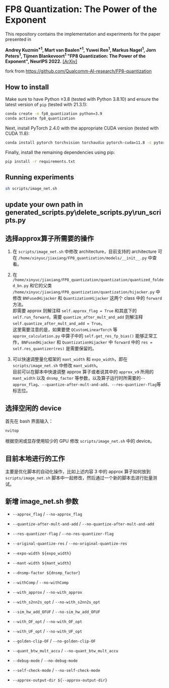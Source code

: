 # FP8 Quantization: The Power of the Exponent
This repository contains the implementation and experiments for the paper presented in

**Andrey Kuzmin<sup>\*1</sup>, Mart van Baalen<sup>\*1</sup>,  Yuwei Ren<sup>1</sup>, 
Markus Nagel<sup>1</sup>, Jorn Peters<sup>1</sup>, Tijmen Blankevoort<sup>1</sup> "FP8 Quantization: The Power of the Exponent", NeurIPS 
2022.** [[ArXiv]](https://arxiv.org/abs/2208.09225)

fork from https://github.com/Qualcomm-AI-research/FP8-quantization



## How to install
Make sure to have Python ≥3.8 (tested with Python 3.8.10) and 
ensure the latest version of `pip` (tested with 21.3.1):
```bash
conda create -n fp8_quantization python=3.9
conda activate fp8_quantization
```

Next, install PyTorch 2.4.0 with the appropriate CUDA version (tested with CUDA 11.8):
```bash
conda install pytorch torchvision torchaudio pytorch-cuda=11.8 -c pytorch -c nvidia
```

Finally, install the remaining dependencies using pip:
```bash
pip install -r requirements.txt
```


## Running experiments
```bash
sh scripts/image_net.sh
 ```

## update your own path in generated_scripts.py\delete_scripts.py\run_scripts.py


## 选择approx算子所需要的操作

1. 在 `scripts/image_net.sh` 中修改 architecture，目前支持的 architecture 可在 `/home/xinyuc/jiaxiang/FP8_quantization/models/__init__.py` 中查看。

2. 在 `/home/xinyuc/jiaxiang/FP8_quantization/quantization/quantized_folded_bn.py` 和它的父类 `/home/xinyuc/jiaxiang/FP8_quantization/quantization/hijacker.py` 中修改 `BNFusedHijacker` 和 `QuantizationHijacker` 这两个 class 中的 `forward` 方法。  
   即需要 approx 则解注释 `self.approx_flag = True` 和其底下的 `self.run_forward`，需要 `quantize_after_mult_and_add` 则解注释 `self.quantize_after_mult_and_add = True`。  
   这里需要注意的是，如果要使 `QCustomLinearTorch` 等 `approx_calculation.py` 中算子中的 `self.get_res_fp_bias()` 能够正常工作，`BNFusedHijacker` 和 `QuantizationHijacker` 中 `forward` 中的 `res = self.res_quantizer(res)` 是需要保留的。

3. 可以快速调整量化框架的 `mant_width` 和 `expo_width`，即在 `scripts/image_net.sh` 中修改 `mant_width`。  
   目前可以在脚本中快速调整 approx 算子或者说其中的 `approx_v9` 所用的 `mant_width` 以及 `dnsmp_factor` 等参数，以及算子运行时所需要的`--approx_flag`、`--quantize-after-mult-and-add`、`--res-quantizer-flag`等标志位。

## 选择空闲的 device

首先在 bash 界面输入：
```bash
nvitop
```
根据空闲或显存使用较少的 GPU 修改 `scripts/image_net.sh` 中的 device。

## 目前本地进行的工作

主要是优化脚本的自动化操作，比如上述内容 3 中的 approx 算子如何放到 `scripts/image_net.sh` 脚本中一起修改，然后通过一个新的脚本去进行批量测试。

## 新增 image_net.sh 参数

- `--approx_flag` / `--no-approx_flag`  
- `--quantize-after-mult-and-add` / `--no-quantize-after-mult-and-add`  
- `--res-quantizer-flag` / `--no-res-quantizer-flag`  
- `--original-quantize-res` / `--no-original-quantize-res`

- `--expo-width ${expo_width}`  
- `--mant-width ${mant_width}`  
- `--dnsmp-factor ${dnsmp_factor}`  
- `--withComp` / `--no-withComp`  
- `--with_approx` / `--no-with_approx`  
- `--with_s2nn2s_opt` / `--no-with_s2nn2s_opt`  
- `--sim_hw_add_OFUF` / `--no-sim_hw_add_OFUF`  
- `--with_OF_opt` / `--no-with_OF_opt`  
- `--with_UF_opt` / `--no-with_UF_opt`  
- `--golden-clip-OF` / `--no-golden-clip-OF`  
- `--quant_btw_mult_accu` / `--no-quant_btw_mult_accu`  
- `--debug-mode` / `--no-debug-mode`  
- `--self-check-mode` / `--no-self-check-mode`  
- `--approx-output-dir ${--approx-output-dir}`
